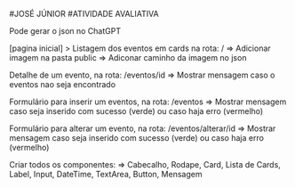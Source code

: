 #JOSÉ JÚNIOR
#ATIVIDADE AVALIATIVA

Pode gerar o json no ChatGPT

[pagina inicial] > Listagem dos eventos em cards na rota: /
=> Adicionar imagem na pasta public
=> Adiconar caminho da imagem no json

Detalhe de um evento, na rota: /eventos/id
=> Mostrar mensagem caso o eventos nao seja encontrado

Formulário para inserir um eventos, na rota: /eventos
=> Mostrar mensagem caso seja inserido com sucesso (verde) ou caso haja erro (vermelho)

Formulário para alterar um evento, na rota: /eventos/alterar/id
=> Mostrar mensagem caso seja inserido com sucesso (verde) ou caso haja erro (vermelho)

Criar todos os componentes:
=> Cabecalho, Rodape, Card, Lista de Cards, Label, Input, DateTime, TextArea, Button, Mensagem
